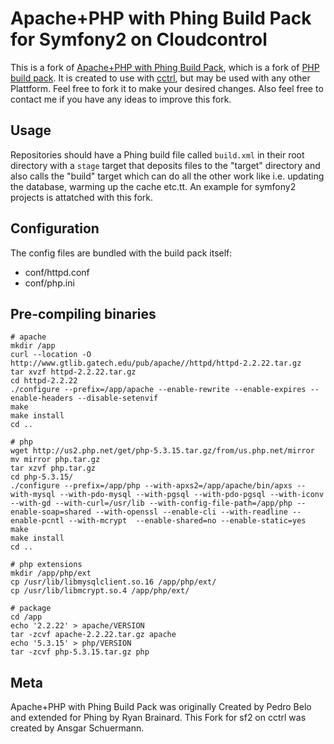 Apache+PHP with Phing Build Pack for Symfony2 on Cloudcontrol
================================

This is a fork of [Apache+PHP with Phing Build Pack](https://github.com/ryanbrainard/heroku-buildpack-phing), which is a fork of [PHP build pack](https://github.com/heroku/heroku-buildpack-php).
It is created to use with [cctrl](http://www.cloudcontrolled.com/), but may be used with any other Plattform.
Feel free to fork it to make your desired changes.
Also feel free to contact me if you have any ideas to improve this fork.

Usage
-----

Repositories should have a Phing build file called `build.xml` in their root directory with a `stage` target that
deposits files to the "target" directory and also calls the "build" target which can do all the other work like i.e.
updating the database, warming up the cache etc.tt.
An example for symfony2 projects is attatched with this fork.

Configuration
-------------

The config files are bundled with the build pack itself:

* conf/httpd.conf
* conf/php.ini


Pre-compiling binaries
----------------------

    # apache
    mkdir /app
    curl --location -O http://www.gtlib.gatech.edu/pub/apache//httpd/httpd-2.2.22.tar.gz
    tar xvzf httpd-2.2.22.tar.gz 
    cd httpd-2.2.22
    ./configure --prefix=/app/apache --enable-rewrite --enable-expires --enable-headers --disable-setenvif     
    make
    make install
    cd ..
    
    # php
    wget http://us2.php.net/get/php-5.3.15.tar.gz/from/us.php.net/mirror 
    mv mirror php.tar.gz
    tar xzvf php.tar.gz
    cd php-5.3.15/
    ./configure --prefix=/app/php --with-apxs2=/app/apache/bin/apxs --with-mysql --with-pdo-mysql --with-pgsql --with-pdo-pgsql --with-iconv --with-gd --with-curl=/usr/lib --with-config-file-path=/app/php --enable-soap=shared --with-openssl --enable-cli --with-readline --enable-pcntl --with-mcrypt  --enable-shared=no --enable-static=yes
    make
    make install
    cd ..
    
    # php extensions
    mkdir /app/php/ext
    cp /usr/lib/libmysqlclient.so.16 /app/php/ext/
    cp /usr/lib/libmcrypt.so.4 /app/php/ext/
    
    # package
    cd /app
    echo '2.2.22' > apache/VERSION
    tar -zcvf apache-2.2.22.tar.gz apache
    echo '5.3.15' > php/VERSION
    tar -zcvf php-5.3.15.tar.gz php

Meta
----

Apache+PHP with Phing Build Pack was originally Created by Pedro Belo and extended for Phing by Ryan Brainard.
This Fork for sf2 on cctrl was created by Ansgar Schuermann.
